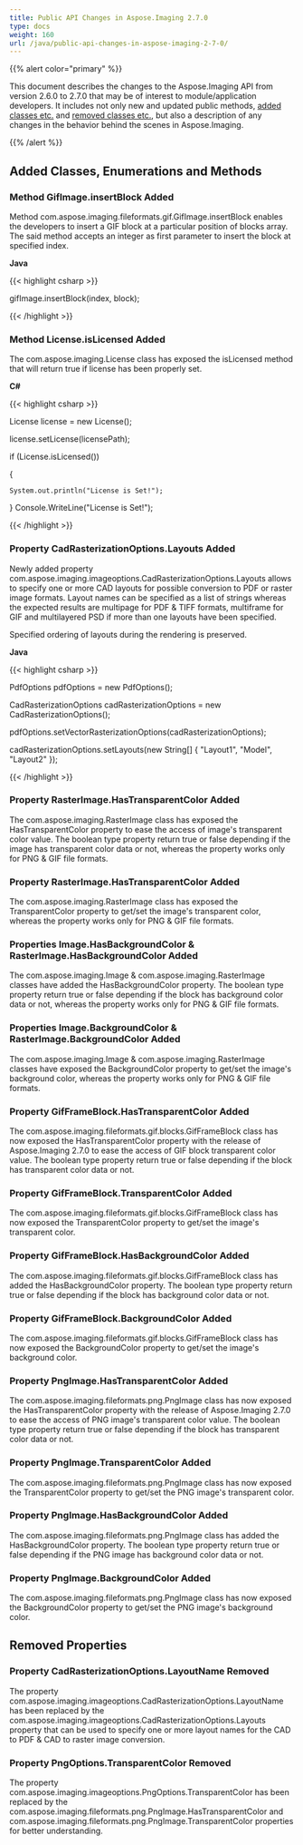 ```yaml
---
title: Public API Changes in Aspose.Imaging 2.7.0
type: docs
weight: 160
url: /java/public-api-changes-in-aspose-imaging-2-7-0/
---
```


{{% alert color="primary" %}} 

This document describes the changes to the Aspose.Imaging API from version 2.6.0 to 2.7.0 that may be of interest to module/application developers. It includes not only new and updated public methods, [added classes etc.](/imaging/java/public-api-changes-in-aspose-imaging-2-7-0-html/) and [removed classes etc.](/imaging/java/public-api-changes-in-aspose-imaging-2-7-0-html/), but also a description of any changes in the behavior behind the scenes in Aspose.Imaging.

{{% /alert %}} 
## **Added Classes, Enumerations and Methods**
### **Method GifImage.insertBlock Added**
Method com.aspose.imaging.fileformats.gif.GifImage.insertBlock enables the developers to insert a GIF block at a particular position of blocks array. The said method accepts an integer as first parameter to insert the block at specified index.

**Java**

{{< highlight csharp >}}

 gifImage.insertBlock(index, block);

{{< /highlight >}}
### **Method License.isLicensed Added**
The com.aspose.imaging.License class has exposed the isLicensed method that will return true if license has been properly set.

**C#**

{{< highlight csharp >}}

 License license = new License();

license.setLicense(licensePath);

if (License.isLicensed())

{

    System.out.println("License is Set!");

} Console.WriteLine("License is Set!");

{{< /highlight >}}
### **Property CadRasterizationOptions.Layouts Added**
Newly added property com.aspose.imaging.imageoptions.CadRasterizationOptions.Layouts allows to specify one or more CAD layouts for possible conversion to PDF or raster image formats. Layout names can be specified as a list of strings whereas the expected results are multipage for PDF & TIFF formats, multiframe for GIF and multilayered PSD if more than one layouts have been specified.

Specified ordering of layouts during the rendering is preserved.

**Java**

{{< highlight csharp >}}

 PdfOptions pdfOptions = new PdfOptions();

CadRasterizationOptions cadRasterizationOptions = new CadRasterizationOptions();

pdfOptions.setVectorRasterizationOptions(cadRasterizationOptions);

cadRasterizationOptions.setLayouts(new String[] { "Layout1", "Model", "Layout2" });

{{< /highlight >}}
### **Property RasterImage.HasTransparentColor Added**
The com.aspose.imaging.RasterImage class has exposed the HasTransparentColor property to ease the access of image's transparent color value. The boolean type property return true or false depending if the image has transparent color data or not, whereas the property works only for PNG & GIF file formats.
### **Property RasterImage.HasTransparentColor Added**
The com.aspose.imaging.RasterImage class has exposed the TransparentColor property to get/set the image's transparent color, whereas the property works only for PNG & GIF file formats.
### **Properties Image.HasBackgroundColor & RasterImage.HasBackgroundColor Added**
The com.aspose.imaging.Image & com.aspose.imaging.RasterImage classes have added the HasBackgroundColor property. The boolean type property return true or false depending if the block has background color data or not, whereas the property works only for PNG & GIF file formats.
### **Properties Image.BackgroundColor & RasterImage.BackgroundColor Added**
The com.aspose.imaging.Image & com.aspose.imaging.RasterImage classes have exposed the BackgroundColor property to get/set the image's background color, whereas the property works only for PNG & GIF file formats.
### **Property GifFrameBlock.HasTransparentColor Added**
The com.aspose.imaging.fileformats.gif.blocks.GifFrameBlock class has now exposed the HasTransparentColor property with the release of Aspose.Imaging 2.7.0 to ease the access of GIF block transparent color value. The boolean type property return true or false depending if the block has transparent color data or not.
### **Property GifFrameBlock.TransparentColor Added**
The com.aspose.imaging.fileformats.gif.blocks.GifFrameBlock class has now exposed the TransparentColor property to get/set the image's transparent color.
### **Property GifFrameBlock.HasBackgroundColor Added**
The com.aspose.imaging.fileformats.gif.blocks.GifFrameBlock class has added the HasBackgroundColor property. The boolean type property return true or false depending if the block has background color data or not.
### **Property GifFrameBlock.BackgroundColor Added**
The com.aspose.imaging.fileformats.gif.blocks.GifFrameBlock class has now exposed the BackgroundColor property to get/set the image's background color.
### **Property PngImage.HasTransparentColor Added**
The com.aspose.imaging.fileformats.png.PngImage class has now exposed the HasTransparentColor property with the release of Aspose.Imaging 2.7.0 to ease the access of PNG image's transparent color value. The boolean type property return true or false depending if the block has transparent color data or not.
### **Property PngImage.TransparentColor Added**
The com.aspose.imaging.fileformats.png.PngImage class has now exposed the TransparentColor property to get/set the PNG image's transparent color.
### **Property PngImage.HasBackgroundColor Added**
The com.aspose.imaging.fileformats.png.PngImage class has added the HasBackgroundColor property. The boolean type property return true or false depending if the PNG image has background color data or not.
### **Property PngImage.BackgroundColor Added**
The com.aspose.imaging.fileformats.png.PngImage class has now exposed the BackgroundColor property to get/set the PNG image's background color.
## **Removed Properties**
### **Property CadRasterizationOptions.LayoutName Removed**
The property com.aspose.imaging.imageoptions.CadRasterizationOptions.LayoutName has been replaced by the com.aspose.imaging.imageoptions.CadRasterizationOptions.Layouts property that can be used to specify one or more layout names for the CAD to PDF & CAD to raster image conversion.
### **Property PngOptions.TransparentColor Removed**
The property com.aspose.imaging.imageoptions.PngOptions.TransparentColor has been replaced by the com.aspose.imaging.fileformats.png.PngImage.HasTransparentColor and com.aspose.imaging.fileformats.png.PngImage.TransparentColor properties for better understanding.
